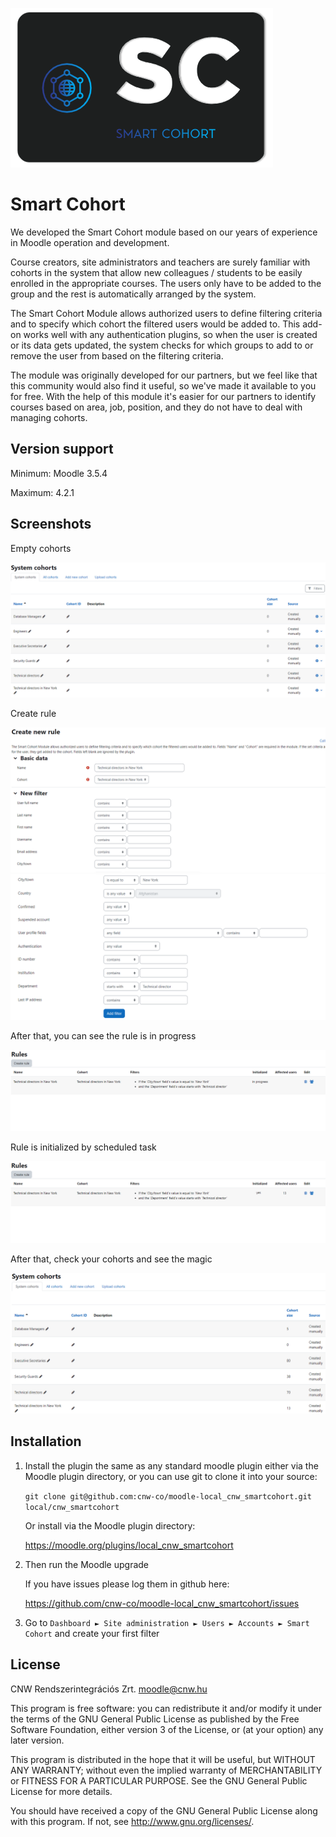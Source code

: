    ![Smart Cohort](docs/logo.png?raw=true)

# Smart Cohort #

We developed the Smart Cohort module based on our years of experience in Moodle operation and development.

Course creators, site administrators and teachers are surely familiar with cohorts in the system that allow new colleagues / students to be easily enrolled in the appropriate courses. The users only have to be added to the group and the rest is automatically arranged by the system.

The Smart Cohort Module allows authorized users to define filtering criteria and to specify which cohort the filtered users would be added to. This add-on works well with any authentication plugins, so when the user is created or its data gets updated, the system checks for which groups to add to or remove the user from based on the filtering criteria.

The module was originally developed for our partners, but we feel like that this community would also find it useful, so we've made it available to you for free. With the help of this module it's easier for our partners to identify courses based on area, job, position, and they do not have to deal with managing cohorts.

## Version support ##

Minimum: Moodle 3.5.4

Maximum: 4.2.1

## Screenshots ##

Empty cohorts

![](docs/001_available_cohorts.png?raw=true)

Create rule

![](docs/007_create_with_2_rules.png?raw=true)
![](docs/008_rules.png?raw=true)

After that, you can see the rule is in progress

![](docs/009_initializing.png?raw=true)

Rule is initialized by scheduled task

![](docs/010_initialized.png?raw=true)

After that, check your cohorts and see the magic

![](docs/011_cohort_uploaded.png?raw=true)


## Installation ##

1. Install the plugin the same as any standard moodle plugin either via the
Moodle plugin directory, or you can use git to clone it into your source:

     `git clone git@github.com:cnw-co/moodle-local_cnw_smartcohort.git local/cnw_smartcohort`

      Or install via the Moodle plugin directory:

      https://moodle.org/plugins/local_cnw_smartcohort

2. Then run the Moodle upgrade

    If you have issues please log them in github here:

    https://github.com/cnw-co/moodle-local_cnw_smartcohort/issues

3. Go to `Dashboard ► Site administration ► Users ► Accounts ► Smart Cohort` and create your first filter


## License ##

CNW Rendszerintegrációs Zrt. <moodle@cnw.hu>

This program is free software: you can redistribute it and/or modify it under
the terms of the GNU General Public License as published by the Free Software
Foundation, either version 3 of the License, or (at your option) any later
version.

This program is distributed in the hope that it will be useful, but WITHOUT ANY
WARRANTY; without even the implied warranty of MERCHANTABILITY or FITNESS FOR A
PARTICULAR PURPOSE.  See the GNU General Public License for more details.

You should have received a copy of the GNU General Public License along with
this program.  If not, see <http://www.gnu.org/licenses/>.
